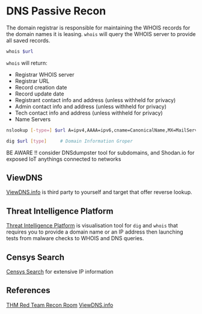 # DNS Passive Recon

The domain registrar is responsible for maintaining the WHOIS records for the domain names it is leasing. `whois` will query the WHOIS server to provide all saved records.
```bash
whois $url
```
`whois` will return:
-   Registrar WHOIS server
-   Registrar URL
-   Record creation date
-   Record update date
-   Registrant contact info and address (unless withheld for privacy)
-   Admin contact info and address (unless withheld for privacy)
-   Tech contact info and address (unless withheld for privacy)
-   Name Servers

```bash
nslookup [-type=] $url A=ipv4,AAAA=ipv6,cname=CanonicalName,MX=MailServers,SOA=stateofAuthority,txt=txtrecords 

dig $url [type]		# Domain Information Groper
```

BE AWARE !! consider DNSdumpster tool for subdomains, and Shodan.io for exposed IoT anythings connected to networks

## ViewDNS

[ViewDNS.info](https://viewdns.info/) is third party to yourself and target that offer reverse lookup.


## Threat Intelligence Platform
[Threat Intelligence Platform](https://threatintelligenceplatform.com/) is visualisation tool for `dig` and `whois` that requires you to provide a domain name or an IP address then launching tests from malware checks to WHOIS and DNS queries.

## Censys Search
[Censys Search](https://search.censys.io) for extensive IP information


## References

[THM Red Team Recon Room](https://tryhackme.com/room/redteamrecon)
[ViewDNS.info](https://viewdns.info/)